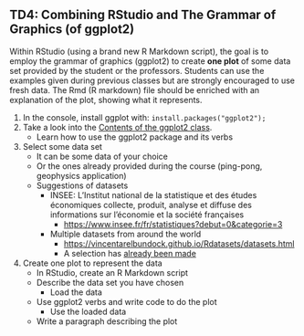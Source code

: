 ## TD4: Combining RStudio and The Grammar of Graphics (of ggplot2)

Within RStudio (using a brand new R Markdown script), the goal is to
employ the grammar of graphics (ggplot2) to create **one plot** of
some data set provided by the student or the professors. Students can
use the examples given during previous classes but are strongly
encouraged to use fresh data. The Rmd (R markdown) file should be
enriched with an explanation of the plot, showing what it represents.

1. In the console, install ggplot with: `install.packages("ggplot2");`
2. Take a look into the [Contents of the ggplot2 class](./TD4/TD4.Rmd).
   - Learn how to use the ggplot2 package and its verbs
3. Select some data set
   - It can be some data of your choice
   - Or the ones already provided during the course (ping-pong, geophysics application)
   - Suggestions of datasets
     - INSEE: L’Institut national de la statistique et des
       études économiques collecte, produit, analyse et diffuse des
       informations sur l’économie et la société françaises
       - https://www.insee.fr/fr/statistiques?debut=0&categorie=3
     - Multiple datasets from around the world
       - https://vincentarelbundock.github.io/Rdatasets/datasets.html
       - A selection has [already been made](./TD4/data/)
4. Create one plot to represent the data
   - In RStudio, create an R Markdown script
   - Describe the data set you have chosen
     - Load the data
   - Use ggplot2 verbs and write code to do the plot
     - Use the loaded data
   - Write a paragraph describing the plot




